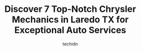 ---
layout: ampstory
image: https://images.unsplash.com/photo-1572017932228-99087d0489c2?ixlib=rb-4.0.3&ixid=MnwxMjA3fDB8MHxwaG90by1wYWdlfHx8fGVufDB8fHx8&auto=format&fit=crop&w=640&h=853&q=80
author: techidn
featured: false
description: For top-quality automotive repairs and maintenance, visit the 7 best Chrysler Mechanic in Laredo TX, USA. Their reputation for excellence and their dedication to customer satisfaction make t
title: Discover 7 Top-Notch Chrysler Mechanics in Laredo TX for Exceptional Auto Services
cover:
   title: Discover 7 Top-Notch Chrysler Mechanics in Laredo TX for Exceptional Auto Services
   subtitle: Rickpate
   background: https://images.unsplash.com/photo-1572017932228-99087d0489c2?ixlib=rb-4.0.3&ixid=MnwxMjA3fDB8MHxwaG90by1wYWdlfHx8fGVufDB8fHx8&auto=format&fit=crop&w=640&h=853&q=80

pages: 
 - layout: thirds
   top: <h1>#1 Jerrys Truck and Auto Service</h1>
   bottom: "<p>Very nice and respectful employee, they have done a great job repaying my Van with a very affordable price $200 lower than the other mechanics.</p>"
   background: https://www.knot35.com/toplist/wp-content/uploads/2023/06/best-chrysler-mechanic-1-in-laredo-tx-1685834306.jpeg
   backgroundblur: true
 - layout: thirds
   top: <h1>#2 Luis Hi-Tech Auto Service, Of South Texas, LHTAS</h1>
   bottom: "<p>2819 Clark Blvd, Laredo, TX 78043, United States</p>"
   background: https://www.knot35.com/toplist/wp-content/uploads/2023/06/best-chrysler-mechanic-2-in-laredo-tx-1685834307.jpeg
   cta:
      link: https://www.knot35.com/toplist/discover-7-top-notch-chrysler-mechanics-in-laredo-tx-for-exceptional-auto-services/
      text: Discover 7 Top-Notch Chrysler Mechanics in Laredo TX for Exceptional Auto Services
 - layout: thirds
   top: <h1>#3 Oscars Garage</h1>
   bottom: "<p>205 E Saunders St, Laredo, TX 78041, United States</p>"
   background: https://www.knot35.com/toplist/wp-content/uploads/2023/06/best-chrysler-mechanic-3-in-laredo-tx-1685834307.jpeg
   cta:
      link: https://www.knot35.com/toplist/discover-7-top-notch-chrysler-mechanics-in-laredo-tx-for-exceptional-auto-services/
      text: Discover 7 Top-Notch Chrysler Mechanics in Laredo TX for Exceptional Auto Services
 - layout: thirds
   top: <h1>#4 Perez Garage Diesel & Auto Machine Shop</h1>
   bottom: "<p>2806 Jaime Zapata Memorial Hwy, Laredo, TX 78043, United States</p>"
   background: https://images.unsplash.com/photo-1549241520-425e3dfc01cb?ixlib=rb-4.0.3&ixid=MnwxMjA3fDB8MHxwaG90by1wYWdlfHx8fGVufDB8fHx8&auto=format&fit=crop&w=640&h=853&q=80
   cta:
      link: https://www.knot35.com/toplist/discover-7-top-notch-chrysler-mechanics-in-laredo-tx-for-exceptional-auto-services/
      text: Discover 7 Top-Notch Chrysler Mechanics in Laredo TX for Exceptional Auto Services
 - layout: thirds
   top: <h1>#5 Urieta Auto Repair</h1>
   bottom: "<p>600 S Milmo Ave #5216, Laredo, TX 78043, United States</p>"
   background: https://images.unsplash.com/photo-1609083590460-7b8cc0ca65f8?ixlib=rb-4.0.3&ixid=MnwxMjA3fDB8MHxwaG90by1wYWdlfHx8fGVufDB8fHx8&auto=format&fit=crop&w=640&h=853&q=80
   cta:
      link: https://www.knot35.com/toplist/discover-7-top-notch-chrysler-mechanics-in-laredo-tx-for-exceptional-auto-services/
      text: Discover 7 Top-Notch Chrysler Mechanics in Laredo TX for Exceptional Auto Services
 - layout: thirds
   top: <h1>#6 Ricardos Auto Repair Shop</h1>
   bottom: "<p>3102 E Elm St, Laredo, TX 78043, United States</p>"
   background: https://images.unsplash.com/photo-1608411404720-c8f0417bcdba?ixlib=rb-4.0.3&ixid=MnwxMjA3fDB8MHxwaG90by1wYWdlfHx8fGVufDB8fHx8&auto=format&fit=crop&w=640&h=853&q=80
   cta:
      link: https://www.knot35.com/toplist/discover-7-top-notch-chrysler-mechanics-in-laredo-tx-for-exceptional-auto-services/
      text: Discover 7 Top-Notch Chrysler Mechanics in Laredo TX for Exceptional Auto Services
 - layout: thirds
   top: <h1>#7 Velazity Automotive Repair, LLC</h1>
   bottom: "<p>1711 San Dario Ave, Laredo, TX 78040, United States</p>"
   background: https://images.unsplash.com/photo-1522441815192-d9f04eb0615c?ixlib=rb-4.0.3&ixid=MnwxMjA3fDB8MHxwaG90by1wYWdlfHx8fGVufDB8fHx8&auto=format&fit=crop&w=640&h=853&q=80
   cta:
      link: https://www.knot35.com/toplist/discover-7-top-notch-chrysler-mechanics-in-laredo-tx-for-exceptional-auto-services/
      text: Discover 7 Top-Notch Chrysler Mechanics in Laredo TX for Exceptional Auto Services
 - layout: thirds
   middle: Continue reading...
   background: https://images.unsplash.com/photo-1533998839656-76f5e4b2bccb?ixlib=rb-4.0.3&ixid=MnwxMjA3fDB8MHxwaG90by1wYWdlfHx8fGVufDB8fHx8&auto=format&fit=crop&w=640&h=853&q=80
   cta:
      link: https://www.knot35.com/toplist/discover-7-top-notch-chrysler-mechanics-in-laredo-tx-for-exceptional-auto-services/
      text: Discover 7 Top-Notch Chrysler Mechanics in Laredo TX for Exceptional Auto Services
      
---